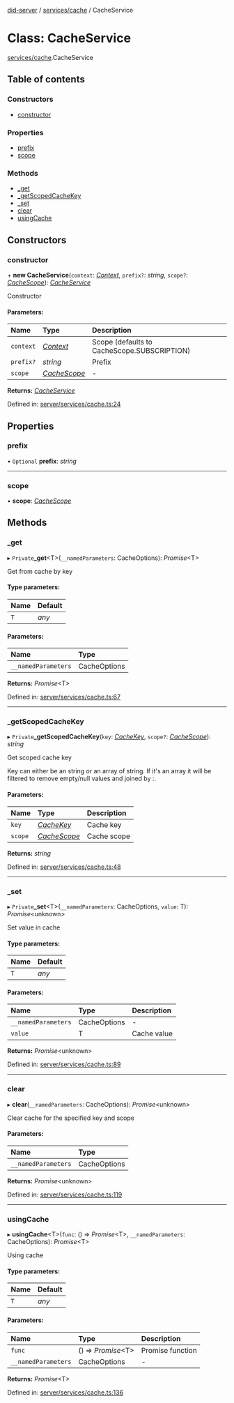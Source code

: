 [did-server](../README.md) / [services/cache](../modules/services_cache.md) / CacheService

# Class: CacheService

[services/cache](../modules/services_cache.md).CacheService

## Table of contents

### Constructors

- [constructor](services_cache.cacheservice.md#constructor)

### Properties

- [prefix](services_cache.cacheservice.md#prefix)
- [scope](services_cache.cacheservice.md#scope)

### Methods

- [\_get](services_cache.cacheservice.md#_get)
- [\_getScopedCacheKey](services_cache.cacheservice.md#_getscopedcachekey)
- [\_set](services_cache.cacheservice.md#_set)
- [clear](services_cache.cacheservice.md#clear)
- [usingCache](services_cache.cacheservice.md#usingcache)

## Constructors

### constructor

\+ **new CacheService**(`context`: [*Context*](graphql_context.context.md), `prefix?`: *string*, `scope?`: [*CacheScope*](../enums/services_cache.cachescope.md)): [*CacheService*](services_cache.cacheservice.md)

Constructor

#### Parameters:

Name | Type | Description |
:------ | :------ | :------ |
`context` | [*Context*](graphql_context.context.md) | Scope (defaults to CacheScope.SUBSCRIPTION)    |
`prefix?` | *string* | Prefix   |
`scope` | [*CacheScope*](../enums/services_cache.cachescope.md) | - |

**Returns:** [*CacheService*](services_cache.cacheservice.md)

Defined in: [server/services/cache.ts:24](https://github.com/Puzzlepart/did/blob/aeb1fcc9/server/services/cache.ts#L24)

## Properties

### prefix

• `Optional` **prefix**: *string*

___

### scope

• **scope**: [*CacheScope*](../enums/services_cache.cachescope.md)

## Methods

### \_get

▸ `Private`**_get**<T\>(`__namedParameters`: CacheOptions): *Promise*<T\>

Get from cache by key

#### Type parameters:

Name | Default |
:------ | :------ |
`T` | *any* |

#### Parameters:

Name | Type |
:------ | :------ |
`__namedParameters` | CacheOptions |

**Returns:** *Promise*<T\>

Defined in: [server/services/cache.ts:67](https://github.com/Puzzlepart/did/blob/aeb1fcc9/server/services/cache.ts#L67)

___

### \_getScopedCacheKey

▸ `Private`**_getScopedCacheKey**(`key`: [*CacheKey*](../modules/services_cache.md#cachekey), `scope?`: [*CacheScope*](../enums/services_cache.cachescope.md)): *string*

Get scoped cache key

Key can either be an string or  an array of string.
If it's an array it will be filtered to remove empty/null
values and joined by :.

#### Parameters:

Name | Type | Description |
:------ | :------ | :------ |
`key` | [*CacheKey*](../modules/services_cache.md#cachekey) | Cache key   |
`scope` | [*CacheScope*](../enums/services_cache.cachescope.md) | Cache scope    |

**Returns:** *string*

Defined in: [server/services/cache.ts:48](https://github.com/Puzzlepart/did/blob/aeb1fcc9/server/services/cache.ts#L48)

___

### \_set

▸ `Private`**_set**<T\>(`__namedParameters`: CacheOptions, `value`: T): *Promise*<unknown\>

Set value in cache

#### Type parameters:

Name | Default |
:------ | :------ |
`T` | *any* |

#### Parameters:

Name | Type | Description |
:------ | :------ | :------ |
`__namedParameters` | CacheOptions | - |
`value` | T | Cache value    |

**Returns:** *Promise*<unknown\>

Defined in: [server/services/cache.ts:89](https://github.com/Puzzlepart/did/blob/aeb1fcc9/server/services/cache.ts#L89)

___

### clear

▸ **clear**(`__namedParameters`: CacheOptions): *Promise*<unknown\>

Clear cache for the specified key and scope

#### Parameters:

Name | Type |
:------ | :------ |
`__namedParameters` | CacheOptions |

**Returns:** *Promise*<unknown\>

Defined in: [server/services/cache.ts:119](https://github.com/Puzzlepart/did/blob/aeb1fcc9/server/services/cache.ts#L119)

___

### usingCache

▸ **usingCache**<T\>(`func`: () => *Promise*<T\>, `__namedParameters`: CacheOptions): *Promise*<T\>

Using cache

#### Type parameters:

Name | Default |
:------ | :------ |
`T` | *any* |

#### Parameters:

Name | Type | Description |
:------ | :------ | :------ |
`func` | () => *Promise*<T\> | Promise function   |
`__namedParameters` | CacheOptions | - |

**Returns:** *Promise*<T\>

Defined in: [server/services/cache.ts:136](https://github.com/Puzzlepart/did/blob/aeb1fcc9/server/services/cache.ts#L136)
